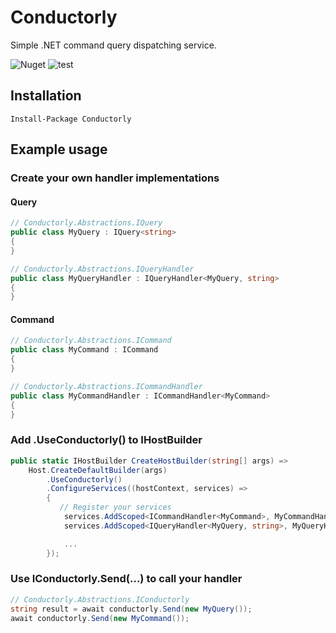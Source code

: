 # Conductorly
Simple .NET command query dispatching service.

![Nuget](https://img.shields.io/nuget/v/Conductorly)
![test](https://github.com/jasongza/Conductorly/workflows/test/badge.svg)

## Installation
```
Install-Package Conductorly
```

## Example usage

### Create your own handler implementations

#### Query
```csharp
// Conductorly.Abstractions.IQuery
public class MyQuery : IQuery<string>
{
}

// Conductorly.Abstractions.IQueryHandler
public class MyQueryHandler : IQueryHandler<MyQuery, string>
{
}
```

#### Command
```csharp
// Conductorly.Abstractions.ICommand
public class MyCommand : ICommand
{
}

// Conductorly.Abstractions.ICommandHandler
public class MyCommandHandler : ICommandHandler<MyCommand>
{
}
```

### Add .UseConductorly() to IHostBuilder
```csharp 
public static IHostBuilder CreateHostBuilder(string[] args) =>
    Host.CreateDefaultBuilder(args)
        .UseConductorly()
        .ConfigureServices((hostContext, services) =>
        {
           // Register your services
            services.AddScoped<ICommandHandler<MyCommand>, MyCommandHandler>();
            services.AddScoped<IQueryHandler<MyQuery, string>, MyQueryHandler>();

            ...
        });
```

### Use IConductorly.Send(...) to call your handler
```csharp
// Conductorly.Abstractions.IConductorly
string result = await conductorly.Send(new MyQuery());
await conductorly.Send(new MyCommand());
```

